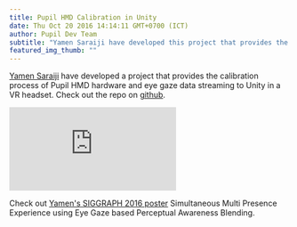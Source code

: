 ```yaml
--- 
title: Pupil HMD Calibration in Unity
date: Thu Oct 20 2016 14:14:11 GMT+0700 (ICT) 
author: Pupil Dev Team 
subtitle: "Yamen Saraiji have developed this project that provides the calibration process of Pupil HMD hardware and eye gaze data streaming to Unity..."
featured_img_thumb: ""
---
```


[Yamen Saraiji](http://myamens.com/) have developed a project that provides the calibration process of Pupil HMD hardware and eye gaze data streaming to Unity in a VR headset. Check out the repo on [github](https://github.com/mrayy/PupilHMDCalibration).

<div class="Feature-video-container-16by9">
	<iframe class="Feature-video" src="https://player.vimeo.com/video/162990147" frameborder="0" webkitallowfullscreen mozallowfullscreen allowfullscreen></iframe>
</div>

Check out [Yamen's SIGGRAPH 2016 poster](http://s2016.siggraph.org/poster_pdfs/Poster_24_-_0074.pdf) Simultaneous Multi Presence Experience using
Eye Gaze based Perceptual Awareness Blending.


